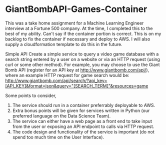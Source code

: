 # GiantBombAPI-Games-Container

This was a take home assignment for a Machine Learning Engineer interview at a Fortune 500 company. At the time, I completed this to the best of my ability. Can't say if the container portion is correct. This is on my backlog to fix the container if necessary and deploy to AWS. I will also supply a cloudformation template to do this in the future. 

Simple API
Create a simple service to query a video game database with a search string entered by a user on a website or via an HTTP request (using curl or some other method). For example, you may choose to use the Giant Bomb API (register for an API key at http://www.giantbomb.com/api/), where an example HTTP request for game search would be:
http://www.giantbomb.com/api/search/?api_key=[API_KEY]&format=json&query="[SEARCH_TERM]"&resources=game

Some points to consider,
1) The service should run in a container preferrably deployable to AWS.
2) Extra bonus points will be given for services written in Python (our preferred language on the Data Science Team).
3) The service can either have a web page as a front end to take input from the user or exposing an API endpoint to calls via HTTP request.
4) The code design and functionality of the service is important (do not spend too much time on the User Interface).
